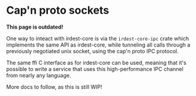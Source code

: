 # Cap'n proto sockets

**This page is outdated!**

One way to inteact with irdest-core is via the `irdest-core-ipc` crate which
implements the same API as irdest-core, while tunneling all calls through
a previously negotiated unix socket, using the cap'n proto IPC
protocol.

The same ffi C interface as for irdest-core can be used, meaning that it's
possible to write a service that uses this high-performance IPC
channel from nearly any language.

More docs to follow, as this is still WIP!
